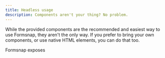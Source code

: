 ```yaml
---
title: Headless usage
description: Components aren't your thing? No problem.
---
```


While the provided components are the recommended and easiest way to use Formsnap, they aren't the only way. If you prefer to bring your own components, or use native HTML elements, you can do that too.

Formsnap exposes
